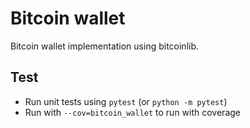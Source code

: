 # Bitcoin wallet

Bitcoin wallet implementation using bitcoinlib.

## Test
- Run unit tests using `pytest` (or `python -m pytest`)
- Run with `--cov=bitcoin_wallet` to run with coverage